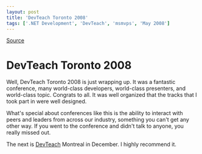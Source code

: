 ```yaml
---
layout: post
title: 'DevTeach Toronto 2008'
tags: ['.NET Development', 'DevTeach', 'msmvps', 'May 2008']
---
```

[Source](http://blogs.msmvps.com/peterritchie/2008/05/16/devteach-toronto-2008/ "Permalink to DevTeach Toronto 2008")

# DevTeach Toronto 2008

Well, DevTeach Toronto 2008 is just wrapping up. It was a fantastic conference, many world-class developers, world-class presenters, and world-class topic. Congrats to all. It was well organized that the tracks that I took part in were well designed.

What's special about conferences like this is the ability to interact with peers and leaders from across our industry, something you can't get any other way. If you went to the conference and didn't talk to anyone, you really missed out.

The next is [DevTeach][1] Montreal in December. I highly recommend it.

[1]: http://www.devteach.com/


